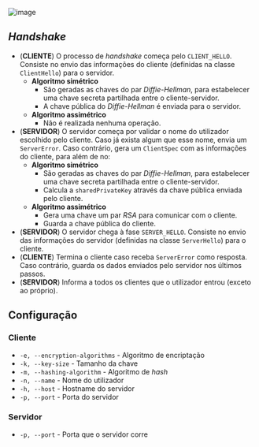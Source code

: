 ![image](https://user-images.githubusercontent.com/36506580/168392266-fb109aeb-5802-420b-99c3-14b430ea5ee0.png)

## *Handshake*

- (**CLIENTE**) O processo de *handshake* começa pelo `CLIENT_HELLO`. Consiste no envio das informações do cliente (definidas na classe `ClientHello`) para o servidor. 
  - **Algoritmo simétrico** 
    - São geradas as chaves do par *Diffie-Hellman*, para estabelecer uma chave secreta partilhada entre o cliente-servidor.
    - A chave pública do *Diffie-Hellman* é enviada para o servidor.
  - **Algoritmo assimétrico**
    - Não é realizada nenhuma operação.
- (**SERVIDOR**) O servidor começa por validar o nome do utilizador escolhido pelo cliente. Caso já exista algum que esse nome, envia um `ServerError`. Caso contrário, gera um `ClientSpec` com as informações do cliente, para além de no:
  - **Algoritmo simétrico**
    - São geradas as chaves do par *Diffie-Hellman*, para estabelecer uma chave secreta partilhada entre o cliente-servidor.
    - Calcula a `sharedPrivateKey` através da chave pública enviada pelo cliente.
  - **Algoritmo assimétrico**
    - Gera uma chave um par *RSA* para comunicar com o cliente.
    - Guarda a chave pública do cliente.
- (**SERVIDOR**) O servidor chega à fase `SERVER_HELLO`. Consiste no envio das informações do servidor (definidas na classe `ServerHello`) para o cliente.
- (**CLIENTE**) Termina o cliente caso receba `ServerError` como resposta. Caso contrário, guarda os dados enviados pelo servidor nos últimos passos.
- (**SERVIDOR**) Informa a todos os clientes que o utilizador entrou (exceto ao próprio).

## Configuração

### Cliente
- `-e, --encryption-algorithms` - Algoritmo de encriptação
- `-k, --key-size` - Tamanho da chave
- `-m, --hashing-algorithm` - Algoritmo de *hash*
- `-n, --name` - Nome do utilizador
- `-h, --host` - Hostname do servidor
- `-p, --port` - Porta do servidor

### Servidor
- `-p, --port` - Porta que o servidor corre
